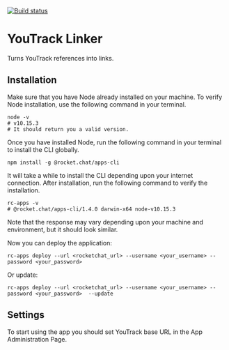 [![Build status](https://github.com/zakhar-petrov/rocketchat-youtrack-linker/workflows/build/badge.svg?branch=master)](https://github.com/zakhar-petrov/rocketchat-youtrack-linker/actions?query=workflow%3Abuild)

# YouTrack Linker
Turns YouTrack references into links.

## Installation
Make sure that you have Node already installed on your machine. To verify Node installation, use the following command in your terminal.
```
node -v
# v10.15.3
# It should return you a valid version.
```
Once you have installed Node, run the following command in your terminal to install the CLI globally.
```
npm install -g @rocket.chat/apps-cli
```
It will take a while to install the CLI depending upon your internet connection. After installation, run the following command to verify the installation.
```
rc-apps -v
# @rocket.chat/apps-cli/1.4.0 darwin-x64 node-v10.15.3
```
Note that the response may vary depending upon your machine and environment, but it should look similar.

Now you can deploy the application:
```
rc-apps deploy --url <rocketchat_url> --username <your_username> --password <your_password>
```
Or update:
```
rc-apps deploy --url <rocketchat_url> --username <your_username> --password <your_password>  --update
```
## Settings
To start using the app you should set YouTrack base URL in the App Administration Page.
